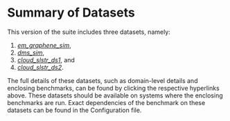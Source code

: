 # Summary of Datasets 

This version of the suite includes three datasets, namely: 

1. *[em_graphene_sim](./em_graphene_sim.md)*,
1. *[dms_sim](./dms_sim.md)*,
1. *[cloud_slstr_ds1](./cloud_slstr_ds1.md)*, and 
1. *[cloud_slstr_ds2](./cloud_slstr_ds2.md)*. 


The full details of these datasets, such as domain-level details and enclosing benchmarks, can be found by clicking the respective hyperlinks above. These datasets should be available on systems where the enclosing benchmarks are run.  Exact dependencies of the benchmark on these datasets can be found in the Configuration file. 